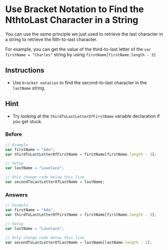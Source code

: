 # Use Bracket Notation to Find the NthtoLast Character in a String

You can use the same principle we just used to retrieve the last
character in a string to retrieve the Nth-to-last character.

For example, you can get the value of the third-to-last letter of the
`var firstName = "Charles"` string by using `firstName[firstName.length - 3]`

## Instructions
 - Use `bracket notation` to find the second-to-last character in the `lastName`
 string.

## Hint
 - Try looking at the `thirdToLastLetterOfFirstName` variable declaration if you get stuck.

### Before

```javascript
// Example
var firstName = "Ada";
var thirdToLastLetterOfFirstName = firstName[firstName.length - 3];

// Setup
var lastName = "Lovelace";

// Only change code below this line
var secondToLastLetterOfLastName = lastName;
```

### Answers

```javascript
// Example
var firstName = "Ada";
var thirdToLastLetterOfFirstName = firstName[firstName.length - 3];

// Setup
var lastName = "Lovelace";

// Only change code below this line
var secondToLastLetterOfLastName = lastName[lastName.length - 2];
```
